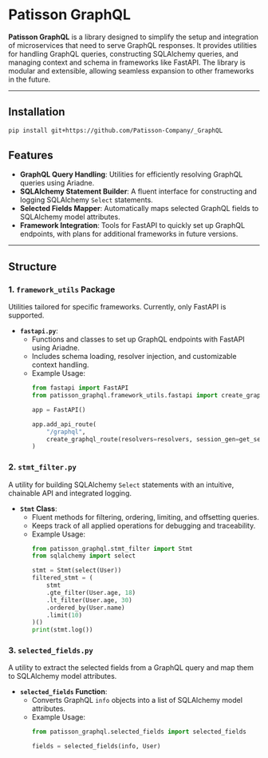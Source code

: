 # Patisson GraphQL

**Patisson GraphQL** is a library designed to simplify the setup and integration of microservices that need to serve GraphQL responses. It provides utilities for handling GraphQL queries, constructing SQLAlchemy queries, and managing context and schema in frameworks like FastAPI. The library is modular and extensible, allowing seamless expansion to other frameworks in the future.

---

## Installation

```bash
pip install git+https://github.com/Patisson-Company/_GraphQL
```

## Features

- **GraphQL Query Handling**: Utilities for efficiently resolving GraphQL queries using Ariadne.
- **SQLAlchemy Statement Builder**: A fluent interface for constructing and logging SQLAlchemy `Select` statements.
- **Selected Fields Mapper**: Automatically maps selected GraphQL fields to SQLAlchemy model attributes.
- **Framework Integration**: Tools for FastAPI to quickly set up GraphQL endpoints, with plans for additional frameworks in future versions.

---

## Structure

### 1. **`framework_utils` Package**
Utilities tailored for specific frameworks. Currently, only FastAPI is supported.

- **`fastapi.py`**:
  - Functions and classes to set up GraphQL endpoints with FastAPI using Ariadne.
  - Includes schema loading, resolver injection, and customizable context handling.
  - Example Usage:
    ```python
    from fastapi import FastAPI
    from patisson_graphql.framework_utils.fastapi import create_graphql_route, resolvers, get_session

    app = FastAPI()

    app.add_api_route(
        "/graphql",
        create_graphql_route(resolvers=resolvers, session_gen=get_session)
    )
    ```

### 2. **`stmt_filter.py`**
A utility for building SQLAlchemy `Select` statements with an intuitive, chainable API and integrated logging.

- **`Stmt` Class**:
  - Fluent methods for filtering, ordering, limiting, and offsetting queries.
  - Keeps track of all applied operations for debugging and traceability.
  - Example Usage:
    ```python
    from patisson_graphql.stmt_filter import Stmt
    from sqlalchemy import select

    stmt = Stmt(select(User))
    filtered_stmt = (
        stmt
        .gte_filter(User.age, 18)
        .lt_filter(User.age, 30)
        .ordered_by(User.name)
        .limit(10)
    )()
    print(stmt.log())
    ```

### 3. **`selected_fields.py`**
A utility to extract the selected fields from a GraphQL query and map them to SQLAlchemy model attributes.

- **`selected_fields` Function**:
  - Converts GraphQL `info` objects into a list of SQLAlchemy model attributes.
  - Example Usage:
    ```python
    from patisson_graphql.selected_fields import selected_fields

    fields = selected_fields(info, User)
    ```
